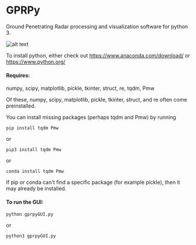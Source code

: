# GPRPy
Ground Penetrating Radar processing and visualization software for python 3.

![alt text](https://github.com/NSGeophysics/GPRPy/blob/master/gprPy.png)


To install python, either check out https://www.anaconda.com/download/
or https://www.python.org/

#### Requires:

numpy, scipy, matplotlib, pickle, tkinter, struct, re, tqdm, Pmw

Of these, numpy, scipy, matplotlib, pickle, tkinter, struct, and re often come preinstalled. 

You can install missing packages (perhaps tqdm and Pmw) by running

`pip install tqdm Pmw`

or

`pip3 install tqdm Pmw`

or 

`conda install tqdm Pmw`

If pip or conda can't find a specific package (for example pickle), then it may already be installed.

#### To run the GUI:

`python gprpyGUI.py`

or

`python3 gprpyGUI.py`





